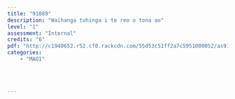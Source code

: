 ```yaml
---
title: "91089"
description: "Waihanga tuhinga i te reo o tona ao"
level: "1"
assessment: "Internal"
credits: "6"
pdf: "http://c1940652.r52.cf0.rackcdn.com/55d53c51ff2a7c5951000052/as91089.pdf"
categories:
    - "MAO1"
    
    
    
    
---
```

